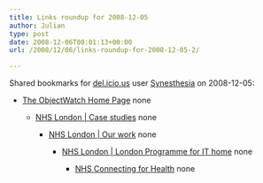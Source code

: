 ```yaml
---
title: Links roundup for 2008-12-05
author: Julian
type: post
date: 2008-12-06T00:01:13+00:00
url: /2008/12/06/links-roundup-for-2008-12-05-2/

---
```

Shared bookmarks for [del.icio.us][1] user [Synesthesia][2] on 2008-12-05:

  * [The ObjectWatch Home Page][3] 
    none</li> 
    
      * [NHS London | Case studies][4] 
        none</li> 
        
          * [NHS London | Our work][5] 
            none</li> 
            
              * [NHS London | London Programme for IT home][6] 
                none</li> 
                
                  * [NHS Connecting for Health][7] 
                    none</li> </ul>

 [1]: https://del.icio.us/
 [2]: https://del.icio.us/synesthesia
 [3]: https://www.objectwatch.com/
 [4]: https://www.london.nhs.uk/lpfit/news-and-updates/case-studies
 [5]: https://www.london.nhs.uk/lpfit/what-we-do/our-work
 [6]: https://www.london.nhs.uk/lpfit
 [7]: https://www.connectingforhealth.nhs.uk/